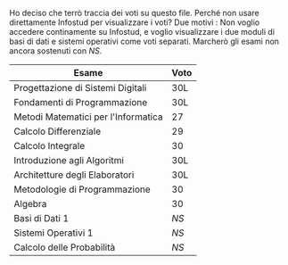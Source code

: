 Ho deciso che terrò traccia dei voti su questo file. 
Perché non usare direttamente Infostud per visualizzare i voti? Due motivi : Non voglio accedere continamente su Infostud, e voglio visualizzare i due moduli di basi di dati e sistemi operativi come voti separati. 
Marcherò gli esami non ancora sostenuti con $NS$.

| Esame  | Voto |
| ------------- | ------------- |
| Progettazione di Sistemi Digitali  |  30L  |
| Fondamenti di Programmazione  |  30L  |
| Metodi Matematici per l'Informatica  |  27  |
| Calcolo Differenziale  |  29  |
| Calcolo Integrale  |  30  |
| Introduzione agli Algoritmi  |  30L  |
| Architetture degli Elaboratori  |  30L  |
| Metodologie di Programmazione  |  30  |
| Algebra  |  30  |
| Basi di Dati 1  |  $NS$  |
| Sistemi Operativi 1  |  $NS$  |
| Calcolo delle Probabilità  |  $NS$  |
